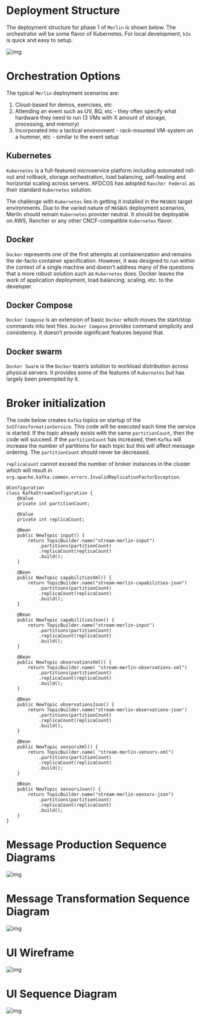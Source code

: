 

# Deployment Structure

The deployment structure for phase 1 of `Merlin` is shown below. The orchestrator
will be some flavor of Kubernetes. For local development, `k3s` is quick and easy
to setup.

![img](./diagrams/merlin_phase_1_deployment_diagram.png)


# Orchestration Options

The typical `Merlin` deployment scenarios are:

1.  Cloud-based for demos, exercises, etc
2.  Attending an event such as UV, BQ, etc - they often specify what hardware
    they need to run (3 VMs with X amount of storage, processing, and memory)
3.  Incorporated into a tactical environment - rack-mounted VM-system on a
    hummer, etc - similar to the event setup


## Kubernetes

`Kubernetes` is a full-featured microservice platform including automated roll-out
and rollback, storage orchestration, load balancing, self-healing and horizontal
scaling across servers. AFDCGS has adopted `Rancher Federal` as their standard
`Kubernetes` solution.

The challenge with `Kubernetes` lies in getting it installed in the `MASBUS` target
environments. Due to the varied nature of `MASBUS` deployment scenarios, Merlin
should remain `Kubernetes` provider neutral. It should be deployable on AWS,
Rancher or any other CNCF-compatible `Kubernetes` flavor.


## Docker

`Docker` represents one of the first attempts at containerization and remains the
de-facto container specification. However, it was designed to run within the
context of a single machine and doesn&rsquo;t address many of the questions that a
more robust solution such as `Kubernetes` does. Docker leaves the work of
application deployment, load balancing, scaling, etc. to the developer.


## Docker Compose

`Docker Compose` is an extension of basic `Docker` which moves the start/stop
commands into text files. `Docker Compose` provides command simplicity and
consistency. It doesn&rsquo;t provide significant features beyond that.


## Docker swarm

`Docker Swarm` is the `Docker` team&rsquo;s solution to workload distribution across
physical servers. It provides some of the features of `Kubernetes` but has largely
been preempted by it.


# Broker initialization

The code below creates `Kafka` topics on startup of the `SoSTransformationService`.
This code will be executed each time the service is started. If the topic
already exists with the same `partitionCount`, then the code will succeed. If the
`partitionCount` has increased, then `Kafka` will increase the number of partitions
for each topic but this will affect message ordering. The `partitionCount` should
never be decreased.

`replicaCount` cannot exceed the number of broker instances in the cluster which
will result in `org.apache.kafka.common.errors.InvalidReplicationFactorException`.

    @Configuration
    class KafkaStreamConfiguration {
        @Value
        private int partitionCount;
    
        @Value
        private int replicaCount;
    
        @Bean
        public NewTopic input() {
            return TopicBuilder.name("stream-merlin-input")
                .partitions(partitionCount)
                .replicaCount(replicaCount)
                .build();
        }
    
        @Bean
        public NewTopic capabilitiesXml() {
            return TopicBuilder.name("stream-merlin-capabilities-json")
                .partitions(partitionCount)
                .replicaCount(replicaCount)
                .build();
        }
    
        @Bean
        public NewTopic capabilitiesJson() {
            return TopicBuilder.name("stream-merlin-input")
                .partitions(partitionCount)
                .replicaCount(replicaCount)
                .build();
        }
    
        @Bean
        public NewTopic observationsXml() {
            return TopicBuilder.name( "stream-merlin-observations-xml")
                .partitions(partitionCount)
                .replicaCount(replicaCount)
                .build();
        }
    
        @Bean
        public NewTopic observationsJson() {
            return TopicBuilder.name("stream-merlin-observations-json")
                .partitions(partitionCount)
                .replicaCount(replicaCount)
                .build();
        }
    
        @Bean
        public NewTopic sensorsXml() {
            return TopicBuilder.name( "stream-merlin-sensors-xml")
                .partitions(partitionCount)
                .replicaCount(replicaCount)
                .build();
        }
    
        @Bean
        public NewTopic sensorsJson() {
            return TopicBuilder.name("stream-merlin-sensors-json")
                .partitions(partitionCount)
                .replicaCount(replicaCount)
                .build();
        }
    }


# Message Production Sequence Diagrams

![img](./diagrams/merlin_phase_1_message_production_sequence_diagram.png)


# Message Transformation Sequence Diagram

![img](./diagrams/merlin_phase_1_message_transformation_sequence_diagram.png)


# UI Wireframe

![img](./diagrams/merlin_phase_1_ui_wireframe.png)


# UI Sequence Diagram

![img](./diagrams/merlin_phase_1_ui_sequence_diagram.png)


